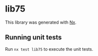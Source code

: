 # lib75

This library was generated with [Nx](https://nx.dev).

## Running unit tests

Run `nx test lib75` to execute the unit tests.
